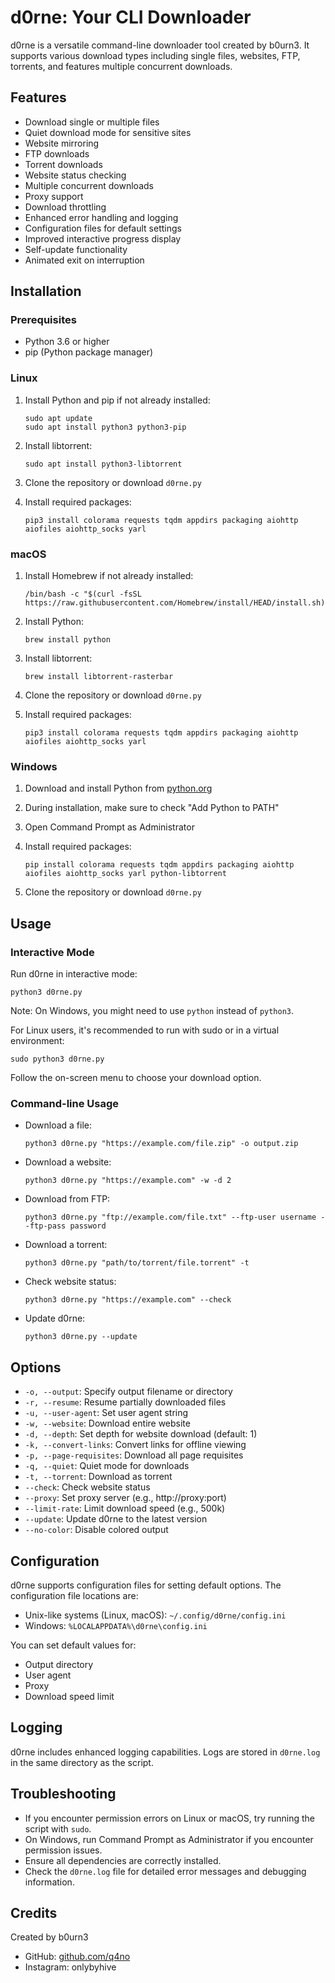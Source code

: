 # d0rne: Your CLI Downloader

d0rne is a versatile command-line downloader tool created by b0urn3. It supports various download types including single files, websites, FTP, torrents, and features multiple concurrent downloads.

## Features

- Download single or multiple files
- Quiet download mode for sensitive sites
- Website mirroring
- FTP downloads
- Torrent downloads
- Website status checking
- Multiple concurrent downloads
- Proxy support
- Download throttling
- Enhanced error handling and logging
- Configuration files for default settings
- Improved interactive progress display
- Self-update functionality
- Animated exit on interruption

## Installation

### Prerequisites

- Python 3.6 or higher
- pip (Python package manager)

### Linux

1. Install Python and pip if not already installed:
   ```
   sudo apt update
   sudo apt install python3 python3-pip
   ```

2. Install libtorrent:
   ```
   sudo apt install python3-libtorrent
   ```

3. Clone the repository or download `d0rne.py`

4. Install required packages:
   ```
   pip3 install colorama requests tqdm appdirs packaging aiohttp aiofiles aiohttp_socks yarl
   ```

### macOS

1. Install Homebrew if not already installed:
   ```
   /bin/bash -c "$(curl -fsSL https://raw.githubusercontent.com/Homebrew/install/HEAD/install.sh)"
   ```

2. Install Python:
   ```
   brew install python
   ```

3. Install libtorrent:
   ```
   brew install libtorrent-rasterbar
   ```

4. Clone the repository or download `d0rne.py`

5. Install required packages:
   ```
   pip3 install colorama requests tqdm appdirs packaging aiohttp aiofiles aiohttp_socks yarl
   ```

### Windows

1. Download and install Python from [python.org](https://www.python.org/downloads/)

2. During installation, make sure to check "Add Python to PATH"

3. Open Command Prompt as Administrator

4. Install required packages:
   ```
   pip install colorama requests tqdm appdirs packaging aiohttp aiofiles aiohttp_socks yarl python-libtorrent
   ```

5. Clone the repository or download `d0rne.py`

## Usage

### Interactive Mode

Run d0rne in interactive mode:

```
python3 d0rne.py
```

Note: On Windows, you might need to use `python` instead of `python3`.

For Linux users, it's recommended to run with sudo or in a virtual environment:

```
sudo python3 d0rne.py
```

Follow the on-screen menu to choose your download option.

### Command-line Usage

- Download a file:
  ```
  python3 d0rne.py "https://example.com/file.zip" -o output.zip
  ```

- Download a website:
  ```
  python3 d0rne.py "https://example.com" -w -d 2
  ```

- Download from FTP:
  ```
  python3 d0rne.py "ftp://example.com/file.txt" --ftp-user username --ftp-pass password
  ```

- Download a torrent:
  ```
  python3 d0rne.py "path/to/torrent/file.torrent" -t
  ```

- Check website status:
  ```
  python3 d0rne.py "https://example.com" --check
  ```

- Update d0rne:
  ```
  python3 d0rne.py --update
  ```

## Options

- `-o, --output`: Specify output filename or directory
- `-r, --resume`: Resume partially downloaded files
- `-u, --user-agent`: Set user agent string
- `-w, --website`: Download entire website
- `-d, --depth`: Set depth for website download (default: 1)
- `-k, --convert-links`: Convert links for offline viewing
- `-p, --page-requisites`: Download all page requisites
- `-q, --quiet`: Quiet mode for downloads
- `-t, --torrent`: Download as torrent
- `--check`: Check website status
- `--proxy`: Set proxy server (e.g., http://proxy:port)
- `--limit-rate`: Limit download speed (e.g., 500k)
- `--update`: Update d0rne to the latest version
- `--no-color`: Disable colored output

## Configuration

d0rne supports configuration files for setting default options. The configuration file locations are:

- Unix-like systems (Linux, macOS): `~/.config/d0rne/config.ini`
- Windows: `%LOCALAPPDATA%\d0rne\config.ini`

You can set default values for:
- Output directory
- User agent
- Proxy
- Download speed limit

## Logging

d0rne includes enhanced logging capabilities. Logs are stored in `d0rne.log` in the same directory as the script.

## Troubleshooting

- If you encounter permission errors on Linux or macOS, try running the script with `sudo`.
- On Windows, run Command Prompt as Administrator if you encounter permission issues.
- Ensure all dependencies are correctly installed.
- Check the `d0rne.log` file for detailed error messages and debugging information.

## Credits

Created by b0urn3
- GitHub: [github.com/q4no](https://github.com/q4no)
- Instagram: onlybyhive
